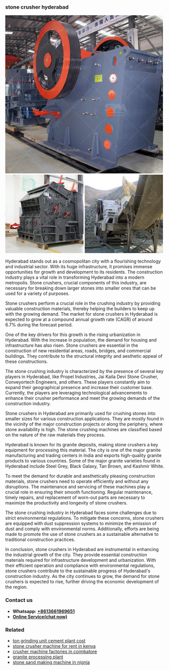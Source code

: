 <h3>stone crusher hyderabad</h3><img src='1708408643.jpg' alt=''><p>Hyderabad stands out as a cosmopolitan city with a flourishing technology and industrial sector. With its huge infrastructure, it promises immense opportunities for growth and development to its residents. The construction industry plays a vital role in transforming Hyderabad into a modern metropolis. Stone crushers, crucial components of this industry, are necessary for breaking down larger stones into smaller ones that can be used for a variety of purposes.</p><p>Stone crushers perform a crucial role in the crushing industry by providing valuable construction materials, thereby helping the builders to keep up with the growing demand. The market for stone crushers in Hyderabad is expected to grow at a compound annual growth rate (CAGR) of around 6.7% during the forecast period.</p><p>One of the key drivers for this growth is the rising urbanization in Hyderabad. With the increase in population, the demand for housing and infrastructure has also risen. Stone crushers are essential in the construction of new residential areas, roads, bridges, and commercial buildings. They contribute to the structural integrity and aesthetic appeal of these constructions.</p><p>The stone crushing industry is characterized by the presence of several key players in Hyderabad, like Propel Industries, Jai Kaila Devi Stone Crusher, Conveyortech Engineers, and others. These players constantly aim to expand their geographical presence and increase their customer base. Currently, the players are leveraging technological advancements to enhance their crusher performance and meet the growing demands of the construction industry.</p><p>Stone crushers in Hyderabad are primarily used for crushing stones into smaller sizes for various construction applications. They are mostly found in the vicinity of the major construction projects or along the periphery, where stone availability is high. The stone crushing machines are classified based on the nature of the raw materials they process.</p><p>Hyderabad is known for its granite deposits, making stone crushers a key equipment for processing this material. The city is one of the major granite manufacturing and trading centers in India and exports high-quality granite products to various countries. Some of the major granite varieties found in Hyderabad include Steel Grey, Black Galaxy, Tan Brown, and Kashmir White.</p><p>To meet the demand for durable and aesthetically pleasing construction materials, stone crushers need to operate efficiently and without any disruptions. The maintenance and servicing of these machines play a crucial role in ensuring their smooth functioning. Regular maintenance, timely repairs, and replacement of worn-out parts are necessary to maximize the productivity and longevity of stone crushers.</p><p>The stone crushing industry in Hyderabad faces some challenges due to strict environmental regulations. To mitigate these concerns, stone crushers are equipped with dust suppression systems to minimize the emission of dust and comply with environmental norms. Additionally, efforts are being made to promote the use of stone crushers as a sustainable alternative to traditional construction practices.</p><p>In conclusion, stone crushers in Hyderabad are instrumental in enhancing the industrial growth of the city. They provide essential construction materials required for infrastructure development and urbanization. With their efficient operation and compliance with environmental regulations, stone crushers contribute to the sustainable progress of Hyderabad's construction industry. As the city continues to grow, the demand for stone crushers is expected to rise, further driving the economic development of the region.</p><h3>Contact us</h3><ul><li><strong>Whatsapp:&nbsp;<a href="https://wa.me/8613661969651">+8613661969651</a></strong></li><li><a href="https://swt.shibang-china.com/?git&amp;zhl&amp;stone crusher hyderabad"><strong>Online Service(chat now)</strong></a></li></ul><h3>Related</h3><ul><li><a href='ton grinding unit cement plant cost.md'>ton grinding unit cement plant cost</a></li><li><a href='stone crusher machine for rent in kenya.md'>stone crusher machine for rent in kenya</a></li><li><a href='crusher machine factories in coimbatore.md'>crusher machine factories in coimbatore</a></li><li><a href='granite processing plant.md'>granite processing plant</a></li><li><a href='stone sand making machine in nignia.md'>stone sand making machine in nignia</a></li></ul>